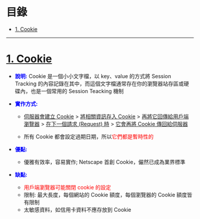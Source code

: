 <h1 id="top">目錄</h1>

- [1. Cookie](#s1)

---

# <a id='s1' class='md-title' href='#top'>1. Cookie</a>

- **<span style='color:blue;'>說明:</span>** Cookie 是一個小小文字檔，以 key、value 的方式將 Session Tracking 的內容記錄在其中，而這個文字檔通常存在你的瀏覽器站存區或硬碟內，也是一個常用的 Session Teacking 機制

- **<span style='color:blue;'>實作方式:</span>**

  - <u>伺服器會建立 Cookie</u> > <u>將相關資訊存入 Cookie</u> > <u>再將它回傳給用戶端瀏覽器</u> > <u>在下一個請求 (Request) 時</u> > <u>它會再將 Cookie 傳回給伺服器</u>

  - 所有 Cookie 都會設定過期日期，所以<span style='color:red;'>它們都是暫時性的</span>

- **<span style='color:blue;'>優點:</span>**

  - 優雅有效率，容易實作; Netscape 首創 Cookie，儼然已成為業界標準

- **<span style='color:blue;'>缺點:</span>**

  - <span style='color:red;'>用戶端瀏覽器可能關閉 cookie 的設定</span>
  - 限制: 最大長度，每個網站的 Cookie 額度，每個瀏覽器的 Cookie 額度皆有限制
  - 太敏感資料，如信用卡資料不應存放到 Cookie
